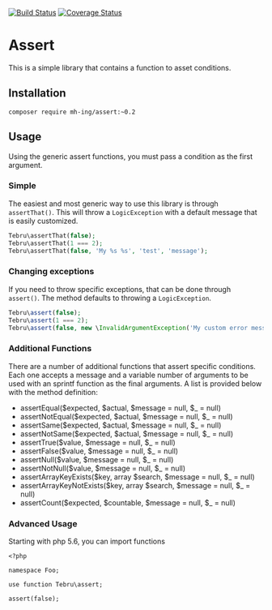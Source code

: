 [![Build Status](https://travis-ci.org/tebru/assert.svg?branch=master)](https://travis-ci.org/tebru/assert)
[![Coverage Status](https://coveralls.io/repos/tebru/assert/badge.svg?branch=master&service=github)](https://coveralls.io/github/tebru/assert?branch=master)

# Assert
This is a simple library that contains a function to asset conditions.

## Installation

```
composer require mh-ing/assert:~0.2
```

## Usage

Using the generic assert functions, you must pass a condition as the first argument.

### Simple

The easiest and most generic way to use this library is through `assertThat()`.  This will throw a `LogicException` with a default message that is easily customized.

```php
Tebru\assertThat(false);
Tebru\assertThat(1 === 2);
Tebru\assertThat(false, 'My %s %s', 'test', 'message');
```

### Changing exceptions

If you need to throw specific exceptions, that can be done through `assert()`.  The method defaults to throwing a `LogicException`.

```php
Tebru\assert(false);
Tebru\assert(1 === 2);
Tebru\assert(false, new \InvalidArgumentException('My custom error message'));
```

### Additional Functions

There are a number of additional functions that assert specific conditions.
Each one accepts a message and a variable number of arguments to be used with an sprintf function as the
final arguments. A list is provided below with the method definition:

* assertEqual($expected, $actual, $message = null, $_ = null)
* assertNotEqual($expected, $actual, $message = null, $_ = null)
* assertSame($expected, $actual, $message = null, $_ = null)
* assertNotSame($expected, $actual, $message = null, $_ = null)
* assertTrue($value, $message = null, $_ = null)
* assertFalse($value, $message = null, $_ = null)
* assertNull($value, $message = null, $_ = null)
* assertNotNull($value, $message = null, $_ = null)
* assertArrayKeyExists($key, array $search, $message = null, $_ = null)
* assertArrayKeyNotExists($key, array $search, $message = null, $_ = null)
* assertCount($expected, $countable, $message = null, $_ = null)

### Advanced Usage

Starting with php 5.6, you can import functions

```
<?php

namespace Foo;

use function Tebru\assert;

assert(false);
```
